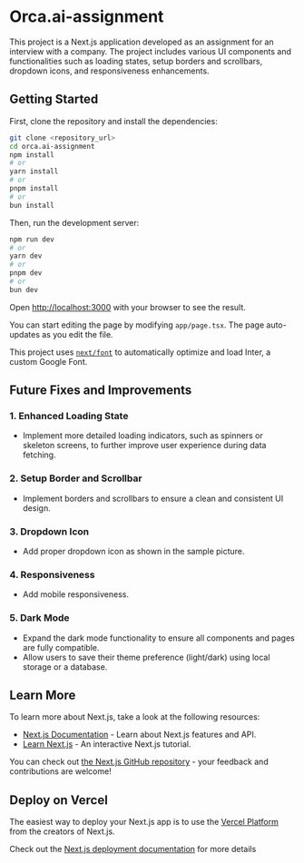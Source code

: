 # Orca.ai-assignment

This project is a Next.js application developed as an assignment for an interview with a company. The project includes various UI components and functionalities such as loading states, setup borders and scrollbars, dropdown icons, and responsiveness enhancements.

## Getting Started

First, clone the repository and install the dependencies:

```bash
git clone <repository_url>
cd orca.ai-assignment
npm install
# or
yarn install
# or
pnpm install
# or
bun install
```

Then, run the development server:

```bash
npm run dev
# or
yarn dev
# or
pnpm dev
# or
bun dev
```

Open [http://localhost:3000](http://localhost:3000) with your browser to see the result.

You can start editing the page by modifying `app/page.tsx`. The page auto-updates as you edit the file.

This project uses [`next/font`](https://nextjs.org/docs/basic-features/font-optimization) to automatically optimize and load Inter, a custom Google Font.

## Future Fixes and Improvements

### 1. Enhanced Loading State

- Implement more detailed loading indicators, such as spinners or skeleton screens, to further improve user experience during data fetching.

### 2. Setup Border and Scrollbar

- Implement borders and scrollbars to ensure a clean and consistent UI design.

### 3. Dropdown Icon

- Add proper dropdown icon as shown in the sample picture.

### 4. Responsiveness

- Add mobile responsiveness.

### 5. Dark Mode

- Expand the dark mode functionality to ensure all components and pages are fully compatible.
- Allow users to save their theme preference (light/dark) using local storage or a database.

## Learn More

To learn more about Next.js, take a look at the following resources:

- [Next.js Documentation](https://nextjs.org/docs) - Learn about Next.js features and API.
- [Learn Next.js](https://nextjs.org/learn) - An interactive Next.js tutorial.

You can check out [the Next.js GitHub repository](https://github.com/vercel/next.js/) - your feedback and contributions are welcome!

## Deploy on Vercel

The easiest way to deploy your Next.js app is to use the [Vercel Platform](https://vercel.com/new?utm_medium=default-template&filter=next.js&utm_source=create-next-app&utm_campaign=create-next-app-readme) from the creators of Next.js.

Check out the [Next.js deployment documentation](https://nextjs.org/docs/deployment) for more details
